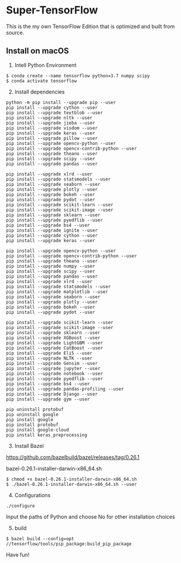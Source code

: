 # Super-TensorFlow

This is the my own TensorFlow Edition that is optimized and built from source.

## Install on macOS

1. Intell Python Environment

```
$ conda create --name tensorflow python=3.7 numpy scipy
$ conda activate tensorflow
```

2. Install dependencies

```
python -m pip install --upgrade pip --user
pip install --upgrade cython --user
pip install --upgrade textblob --user
pip install --upgrade nltk --user
pip install --upgrade jieba --user
pip install --upgrade visdom --user
pip install --upgrade keras --user
pip install --upgrade pillow --user
pip install --upgrade opencv-python --user
pip install --upgrade opencv-contrib-python --user
pip install --upgrade theano --user
pip install --upgrade scipy --user
pip install --upgrade pandas --user

pip install --upgrade xlrd --user
pip install --upgrade statsmodels --user
pip install --upgrade seaborn --user
pip install --upgrade plotly --user
pip install --upgrade bokeh --user
pip install --upgrade pydot --user
pip install --upgrade scikit-learn --user
pip install --upgrade scikit-image --user
pip install --upgrade sklearn --user
pip install --upgrade pyedflib --user
pip install --upgrade bs4 --user
pip install --upgrade ignite --user
pip install --upgrade cython --user
pip install --upgrade keras --user

pip install --upgrade opencv-python --user
pip install --upgrade opencv-contrib-python --user
pip install --upgrade theano --user
pip install --upgrade numpy --user
pip install --upgrade scipy --user
pip install --upgrade pandas --user
pip install --upgrade xlrd --user
pip install --upgrade statsmodels --user
pip install --upgrade matplotlib --user
pip install --upgrade seaborn --user
pip install --upgrade plotly --user
pip install --upgrade bokeh --user
pip install --upgrade pydot --user

pip install --upgrade scikit-learn --user
pip install --upgrade scikit-image --user
pip install --upgrade sklearn --user
pip install --upgrade XGBoost --user
pip install --upgrade LightGBM --user
pip install --upgrade CatBoost --user
pip install --upgrade Eli5 --user
pip install --upgrade NLTK --user
pip install --upgrade Gensim --user
pip install --upgrade jupyter --user
pip install --upgrade notebook --user
pip install --upgrade pyedflib --user
pip install --upgrade bs4 --user
pip install --upgrade pandas-profiling --user
pip install --upgrade Django --user
pip install --upgrade gym --user

pip uninstall protobuf
pip uninstall google
pip install google
pip install protobuf
pip install google-cloud
pip install keras_preprocessing

```

3. Install Bazel

https://github.com/bazelbuild/bazel/releases/tag/0.26.1

bazel-0.26.1-installer-darwin-x86_64.sh

```
$ chmod +x bazel-0.26.1-installer-darwin-x86_64.sh
$ ./bazel-0.26.1-installer-darwin-x86_64.sh --user
```

4. Configurations

```
./configure
```

Input the paths of Python and choose No for other installation choices

5. build

```
$ bazel build --config=opt //tensorflow/tools/pip_package:build_pip_package
```

Have fun!
